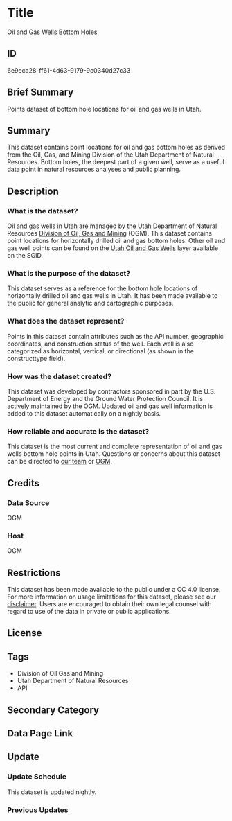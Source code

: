 # Title

Oil and Gas Wells Bottom Holes

## ID

6e9eca28-ff61-4d63-9179-9c0340d27c33

## Brief Summary

Points dataset of bottom hole locations for oil and gas wells in Utah.

## Summary

This dataset contains point locations for oil and gas bottom holes  as derived from the Oil, Gas, and Mining Division of the Utah Department of Natural Resources. Bottom holes, the deepest part of a given well, serve as a useful data point in natural resources analyses and public planning.

## Description

### What is the dataset?

Oil and gas wells in Utah are managed by the Utah Department of Natural Resources [Division of Oil, Gas and Mining](https://ogm.utah.gov/) (OGM). This dataset contains point locations for horizontally drilled oil and gas bottom holes. Other oil and gas well points can be found on the [Utah Oil and Gas Wells](https://gis.utah.gov/products/sgid/energy/oil-gas-wells/) layer available on the SGID.

### What is the purpose of the dataset?

This dataset serves as a reference for the bottom hole locations of horizontally drilled oil and gas wells in Utah. It has been made available to the public for general analytic and cartographic purposes.

### What does the dataset represent?

Points in this dataset contain attributes such as the API number, geographic coordinates, and construction status of the well. Each well is also categorized as horizontal, vertical, or directional (as shown in the constructtype field).

### How was the dataset created?

This dataset was developed by contractors sponsored in part by the U.S. Department of Energy and the Ground Water Protection Council. It is actively maintained by the OGM. Updated oil and gas well information is added to this dataset automatically on a nightly basis.

### How reliable and accurate is the dataset?

This dataset is the most current and complete representation of oil and gas wells bottom hole points in Utah. Questions or concerns about this dataset can be directed to [our team](https://gis.utah.gov/contact/) or [OGM](https://ogm.utah.gov/og-contact-us/).

## Credits

### Data Source

OGM

### Host

OGM

## Restrictions

This dataset has been made available to the public under a CC 4.0 license. For more information on usage limitations for this dataset, please see our [disclaimer](https://gis.utah.gov/documentation/policy/license/). Users are encouraged to obtain their own legal counsel with regard to use of the data in private or public applications.

## License

## Tags

- Division of Oil Gas and Mining
- Utah Department of Natural Resources
- API

## Secondary Category

## Data Page Link

## Update

### Update Schedule

This dataset is updated nightly.

### Previous Updates
